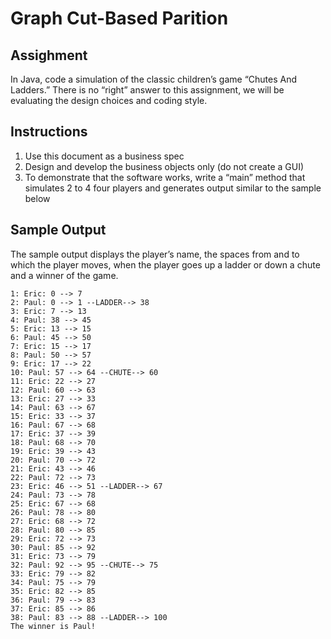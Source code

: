 # Graph Cut-Based Parition

## Assighment

In Java, code a simulation of the classic children’s game “Chutes And Ladders.” There is no “right” answer to
this assignment, we will be evaluating the design choices and coding style.

## Instructions

1. Use this document as a business spec
2. Design and develop the business objects only (do not create a GUI)
3. To demonstrate that the software works, write a “main” method that simulates 2 to 4 four players and
generates output similar to the sample below

## Sample Output

The sample output displays the player’s name, the spaces from and to which the player moves, when the
player goes up a ladder or down a chute and a winner of the game.
```
1: Eric: 0 --> 7
2: Paul: 0 --> 1 --LADDER--> 38
3: Eric: 7 --> 13
4: Paul: 38 --> 45
5: Eric: 13 --> 15
6: Paul: 45 --> 50
7: Eric: 15 --> 17
8: Paul: 50 --> 57
9: Eric: 17 --> 22
10: Paul: 57 --> 64 --CHUTE--> 60
11: Eric: 22 --> 27
12: Paul: 60 --> 63
13: Eric: 27 --> 33
14: Paul: 63 --> 67
15: Eric: 33 --> 37
16: Paul: 67 --> 68
17: Eric: 37 --> 39
18: Paul: 68 --> 70
19: Eric: 39 --> 43
20: Paul: 70 --> 72
21: Eric: 43 --> 46
22: Paul: 72 --> 73
23: Eric: 46 --> 51 --LADDER--> 67
24: Paul: 73 --> 78
25: Eric: 67 --> 68
26: Paul: 78 --> 80
27: Eric: 68 --> 72
28: Paul: 80 --> 85
29: Eric: 72 --> 73
30: Paul: 85 --> 92
31: Eric: 73 --> 79
32: Paul: 92 --> 95 --CHUTE--> 75
33: Eric: 79 --> 82
34: Paul: 75 --> 79
35: Eric: 82 --> 85
36: Paul: 79 --> 83
37: Eric: 85 --> 86
38: Paul: 83 --> 88 --LADDER--> 100
The winner is Paul!
```